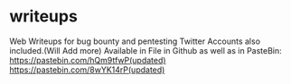 # writeups
Web Writeups for bug bounty and pentesting
Twitter Accounts also included.(Will Add more)
Available in File in Github as well as in PasteBin:
https://pastebin.com/hQm9tfwP(updated)
https://pastebin.com/8wYK14rP(updated)
